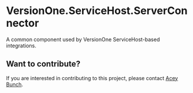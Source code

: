 # VersionOne.ServiceHost.ServerConnector
A common component used by VersionOne ServiceHost-based integrations.

## Want to contribute?
If you are interested in contributing to this project, please contact [Acey Bunch](mailto:acey.bunch@versionone.com).
